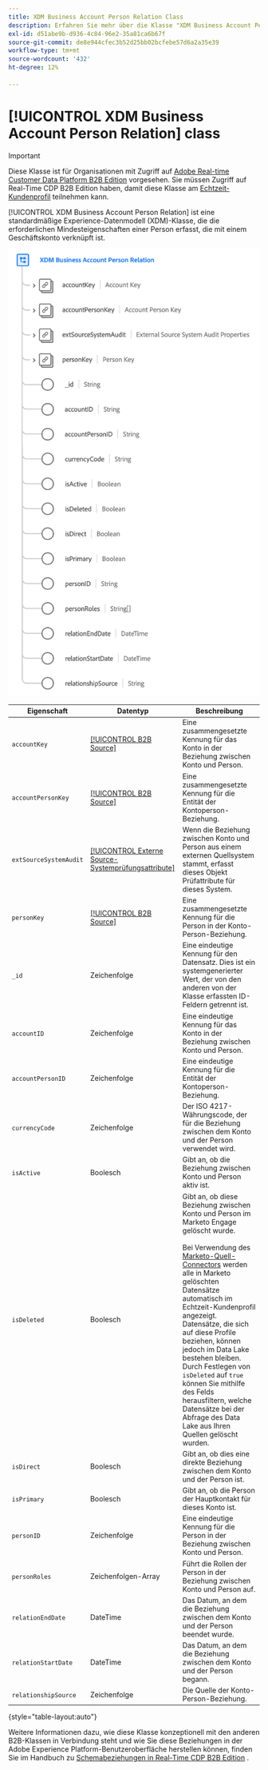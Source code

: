 ```yaml
---
title: XDM Business Account Person Relation Class
description: Erfahren Sie mehr über die Klasse "XDM Business Account Person Relation"im Experience-Datenmodell (XDM).
exl-id: d51abe9b-d936-4c84-96e2-35a81ca6b67f
source-git-commit: de8e944cfec3b52d25bb02bcfebe57d6a2a35e39
workflow-type: tm+mt
source-wordcount: '432'
ht-degree: 12%

---
```


# [!UICONTROL XDM Business Account Person Relation] class

>[!IMPORTANT]
>
>Diese Klasse ist für Organisationen mit Zugriff auf [Adobe Real-time Customer Data Platform B2B Edition](../../../rtcdp/b2b-overview.md) vorgesehen. Sie müssen Zugriff auf Real-Time CDP B2B Edition haben, damit diese Klasse am [Echtzeit-Kundenprofil](../../../profile/home.md) teilnehmen kann.

[!UICONTROL XDM Business Account Person Relation] ist eine standardmäßige Experience-Datenmodell (XDM)-Klasse, die die erforderlichen Mindesteigenschaften einer Person erfasst, die mit einem Geschäftskonto verknüpft ist.

![Die Struktur der XDM Business Account Person Relation-Klasse, wie sie in der Benutzeroberfläche angezeigt wird](../../images/classes/b2b/business-account-person-relation.png)

| Eigenschaft | Datentyp | Beschreibung |
| --- | --- | --- |
| `accountKey` | [[!UICONTROL B2B Source]](../../data-types/b2b-source.md) | Eine zusammengesetzte Kennung für das Konto in der Beziehung zwischen Konto und Person. |
| `accountPersonKey` | [[!UICONTROL B2B Source]](../../data-types/b2b-source.md) | Eine zusammengesetzte Kennung für die Entität der Kontoperson-Beziehung. |
| `extSourceSystemAudit` | [[!UICONTROL Externe Source-Systemprüfungsattribute]](../../data-types/external-source-system-audit-attributes.md) | Wenn die Beziehung zwischen Konto und Person aus einem externen Quellsystem stammt, erfasst dieses Objekt Prüfattribute für dieses System. |
| `personKey` | [[!UICONTROL B2B Source]](../../data-types/b2b-source.md) | Eine zusammengesetzte Kennung für die Person in der Konto-Person-Beziehung. |
| `_id` | Zeichenfolge | Eine eindeutige Kennung für den Datensatz. Dies ist ein systemgenerierter Wert, der von den anderen von der Klasse erfassten ID-Feldern getrennt ist. |
| `accountID` | Zeichenfolge | Eine eindeutige Kennung für das Konto in der Beziehung zwischen Konto und Person. |
| `accountPersonID` | Zeichenfolge | Eine eindeutige Kennung für die Entität der Kontoperson-Beziehung. |
| `currencyCode` | Zeichenfolge | Der ISO 4217-Währungscode, der für die Beziehung zwischen dem Konto und der Person verwendet wird. |
| `isActive` | Boolesch | Gibt an, ob die Beziehung zwischen Konto und Person aktiv ist. |
| `isDeleted` | Boolesch | Gibt an, ob diese Beziehung zwischen Konto und Person im Marketo Engage gelöscht wurde.<br><br>Bei Verwendung des [Marketo-Quell-Connectors](../../../sources/connectors/adobe-applications/marketo/marketo.md) werden alle in Marketo gelöschten Datensätze automatisch im Echtzeit-Kundenprofil angezeigt. Datensätze, die sich auf diese Profile beziehen, können jedoch im Data Lake bestehen bleiben. Durch Festlegen von `isDeleted` auf `true` können Sie mithilfe des Felds herausfiltern, welche Datensätze bei der Abfrage des Data Lake aus Ihren Quellen gelöscht wurden. |
| `isDirect` | Boolesch | Gibt an, ob dies eine direkte Beziehung zwischen dem Konto und der Person ist. |
| `isPrimary` | Boolesch | Gibt an, ob die Person der Hauptkontakt für dieses Konto ist. |
| `personID` | Zeichenfolge | Eine eindeutige Kennung für die Person in der Beziehung zwischen Konto und Person. |
| `personRoles` | Zeichenfolgen-Array | Führt die Rollen der Person in der Beziehung zwischen Konto und Person auf. |
| `relationEndDate` | DateTime | Das Datum, an dem die Beziehung zwischen dem Konto und der Person beendet wurde. |
| `relationStartDate` | DateTime | Das Datum, an dem die Beziehung zwischen dem Konto und der Person begann. |
| `relationshipSource` | Zeichenfolge | Die Quelle der Konto-Person-Beziehung. |

{style="table-layout:auto"}

Weitere Informationen dazu, wie diese Klasse konzeptionell mit den anderen B2B-Klassen in Verbindung steht und wie Sie diese Beziehungen in der Adobe Experience Platform-Benutzeroberfläche herstellen können, finden Sie im Handbuch zu [Schemabeziehungen in Real-Time CDP B2B Edition](../../tutorials/relationship-b2b.md) .
